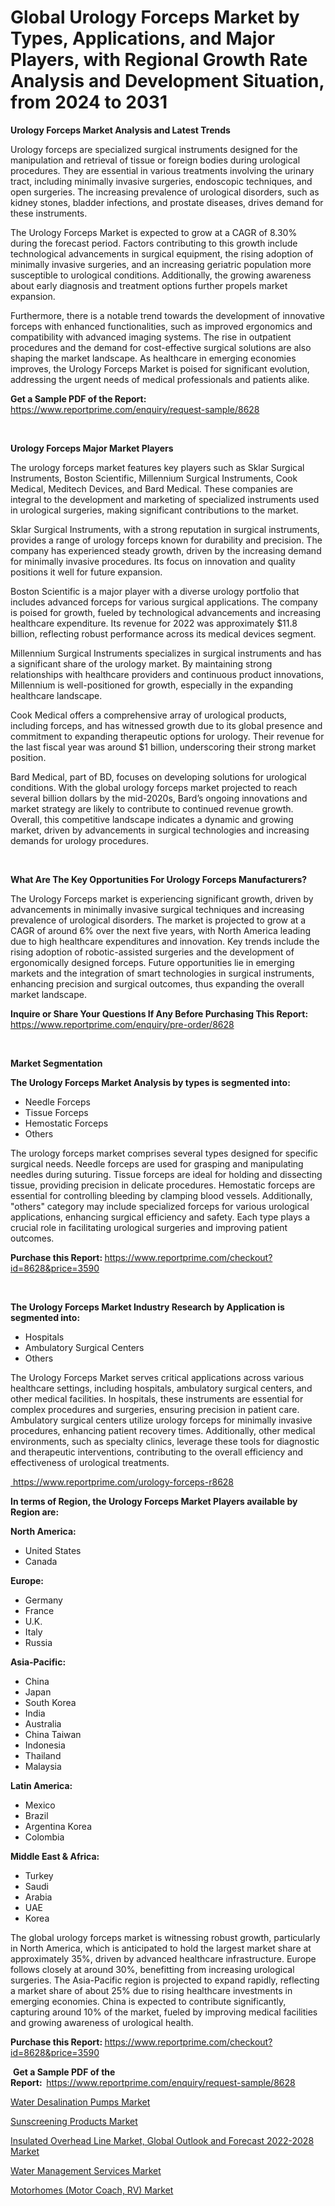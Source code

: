 <p><h1>Global Urology Forceps Market by Types, Applications, and Major Players, with Regional Growth Rate Analysis and Development Situation, from 2024 to 2031</h1></p><p><strong>Urology Forceps Market Analysis and Latest Trends</strong></p>
<p><p>Urology forceps are specialized surgical instruments designed for the manipulation and retrieval of tissue or foreign bodies during urological procedures. They are essential in various treatments involving the urinary tract, including minimally invasive surgeries, endoscopic techniques, and open surgeries. The increasing prevalence of urological disorders, such as kidney stones, bladder infections, and prostate diseases, drives demand for these instruments.</p><p>The Urology Forceps Market is expected to grow at a CAGR of 8.30% during the forecast period. Factors contributing to this growth include technological advancements in surgical equipment, the rising adoption of minimally invasive surgeries, and an increasing geriatric population more susceptible to urological conditions. Additionally, the growing awareness about early diagnosis and treatment options further propels market expansion.</p><p>Furthermore, there is a notable trend towards the development of innovative forceps with enhanced functionalities, such as improved ergonomics and compatibility with advanced imaging systems. The rise in outpatient procedures and the demand for cost-effective surgical solutions are also shaping the market landscape. As healthcare in emerging economies improves, the Urology Forceps Market is poised for significant evolution, addressing the urgent needs of medical professionals and patients alike.</p></p>
<p><strong>Get a Sample PDF of the Report:&nbsp;</strong> <a href="https://www.reportprime.com/enquiry/request-sample/8628">https://www.reportprime.com/enquiry/request-sample/8628</a></p>
<p>&nbsp;</p>
<p><strong>Urology Forceps Major Market Players</strong></p>
<p><p>The urology forceps market features key players such as Sklar Surgical Instruments, Boston Scientific, Millennium Surgical Instruments, Cook Medical, Meditech Devices, and Bard Medical. These companies are integral to the development and marketing of specialized instruments used in urological surgeries, making significant contributions to the market.</p><p>Sklar Surgical Instruments, with a strong reputation in surgical instruments, provides a range of urology forceps known for durability and precision. The company has experienced steady growth, driven by the increasing demand for minimally invasive procedures. Its focus on innovation and quality positions it well for future expansion.</p><p>Boston Scientific is a major player with a diverse urology portfolio that includes advanced forceps for various surgical applications. The company is poised for growth, fueled by technological advancements and increasing healthcare expenditure. Its revenue for 2022 was approximately $11.8 billion, reflecting robust performance across its medical devices segment.</p><p>Millennium Surgical Instruments specializes in surgical instruments and has a significant share of the urology market. By maintaining strong relationships with healthcare providers and continuous product innovations, Millennium is well-positioned for growth, especially in the expanding healthcare landscape.</p><p>Cook Medical offers a comprehensive array of urological products, including forceps, and has witnessed growth due to its global presence and commitment to expanding therapeutic options for urology. Their revenue for the last fiscal year was around $1 billion, underscoring their strong market position.</p><p>Bard Medical, part of BD, focuses on developing solutions for urological conditions. With the global urology forceps market projected to reach several billion dollars by the mid-2020s, Bard’s ongoing innovations and market strategy are likely to contribute to continued revenue growth. Overall, this competitive landscape indicates a dynamic and growing market, driven by advancements in surgical technologies and increasing demands for urology procedures.</p></p>
<p>&nbsp;</p>
<p><strong>What Are The Key Opportunities For Urology Forceps Manufacturers?</strong></p>
<p><p>The Urology Forceps market is experiencing significant growth, driven by advancements in minimally invasive surgical techniques and increasing prevalence of urological disorders. The market is projected to grow at a CAGR of around 6% over the next five years, with North America leading due to high healthcare expenditures and innovation. Key trends include the rising adoption of robotic-assisted surgeries and the development of ergonomically designed forceps. Future opportunities lie in emerging markets and the integration of smart technologies in surgical instruments, enhancing precision and surgical outcomes, thus expanding the overall market landscape.</p></p>
<p><strong>Inquire or Share Your Questions If Any Before Purchasing This Report:</strong> <a href="https://www.reportprime.com/enquiry/pre-order/8628">https://www.reportprime.com/enquiry/pre-order/8628</a></p>
<p>&nbsp;</p>
<p><strong>Market Segmentation</strong></p>
<p><strong>The Urology Forceps Market Analysis by types is segmented into:</strong></p>
<p><ul><li>Needle Forceps</li><li>Tissue Forceps</li><li>Hemostatic Forceps</li><li>Others</li></ul></p>
<p><p>The urology forceps market comprises several types designed for specific surgical needs. Needle forceps are used for grasping and manipulating needles during suturing. Tissue forceps are ideal for holding and dissecting tissue, providing precision in delicate procedures. Hemostatic forceps are essential for controlling bleeding by clamping blood vessels. Additionally, "others" category may include specialized forceps for various urological applications, enhancing surgical efficiency and safety. Each type plays a crucial role in facilitating urological surgeries and improving patient outcomes.</p></p>
<p><strong>Purchase this Report:&nbsp;</strong><a href="https://www.reportprime.com/checkout?id=8628&price=3590">https://www.reportprime.com/checkout?id=8628&price=3590</a></p>
<p>&nbsp;</p>
<p><strong>The Urology Forceps Market Industry Research by Application is segmented into:</strong></p>
<p><ul><li>Hospitals</li><li>Ambulatory Surgical Centers</li><li>Others</li></ul></p>
<p><p>The Urology Forceps Market serves critical applications across various healthcare settings, including hospitals, ambulatory surgical centers, and other medical facilities. In hospitals, these instruments are essential for complex procedures and surgeries, ensuring precision in patient care. Ambulatory surgical centers utilize urology forceps for minimally invasive procedures, enhancing patient recovery times. Additionally, other medical environments, such as specialty clinics, leverage these tools for diagnostic and therapeutic interventions, contributing to the overall efficiency and effectiveness of urological treatments.</p></p>
<p><a href="https://www.reportprime.com/urology-forceps-r8628">&nbsp;https://www.reportprime.com/urology-forceps-r8628</a></p>
<p><strong>In terms of Region, the Urology Forceps Market Players available by Region are:</strong></p>
<p>
    <p> <strong> North America: </strong>
        <ul>
            <li>United States</li>
            <li>Canada</li>
        </ul>
        </p> 
    <p> <strong> Europe: </strong>
        <ul>
            <li>Germany</li>
            <li>France</li>
            <li>U.K.</li>
            <li>Italy</li>
            <li>Russia</li>
        </ul>
        </p> 
    <p> <strong> Asia-Pacific: </strong>
        <ul>
            <li>China</li>
            <li>Japan</li>
            <li>South Korea</li>
            <li>India</li>
            <li>Australia</li>
            <li>China Taiwan</li>
            <li>Indonesia</li>
            <li>Thailand</li>
            <li>Malaysia</li>
        </ul>
        </p> 
    <p> <strong> Latin America: </strong>
        <ul>
            <li>Mexico</li>
            <li>Brazil</li>
            <li>Argentina Korea</li>
            <li>Colombia</li>
        </ul>
        </p> 
    <p> <strong> Middle East & Africa: </strong>
        <ul>
            <li>Turkey</li>
            <li>Saudi</li>
            <li>Arabia</li>
            <li>UAE</li>
            <li>Korea</li>
        </ul>
    </p>
    </p>
<p><p>The global urology forceps market is witnessing robust growth, particularly in North America, which is anticipated to hold the largest market share at approximately 35%, driven by advanced healthcare infrastructure. Europe follows closely at around 30%, benefitting from increasing urological surgeries. The Asia-Pacific region is projected to expand rapidly, reflecting a market share of about 25% due to rising healthcare investments in emerging economies. China is expected to contribute significantly, capturing around 10% of the market, fueled by improving medical facilities and growing awareness of urological health.</p></p>
<p><strong>Purchase this Report: </strong><a href="https://www.reportprime.com/checkout?id=8628&price=3590">https://www.reportprime.com/checkout?id=8628&price=3590</a></p>
<p>&nbsp;<strong>Get a Sample PDF of the Report:&nbsp;&nbsp;</strong><a href="https://www.reportprime.com/enquiry/request-sample/8628">https://www.reportprime.com/enquiry/request-sample/8628</a></p>
<p><strong></strong></p>
<p><p><a href="https://www.linkedin.com/pulse/water-desalination-pumps-market-outlook-complete-industry-analysis-quere?trackingId=CwkuegusQ0eL%2BpIr%2FSrHcA%3D%3D">Water Desalination Pumps Market</a></p><p><a href="https://issuu.com/reportprime-2/docs/sunscreening-products-market-size-2_f32f97b54f833d">Sunscreening Products Market</a></p><p><a href="https://medium.com/@m.muhlisin.sin_83756/the-growth-of-the-insulated-overhead-line-market-global-outlook-and-forecast-2022-2028-market-487eab2d891d?postPublishedType=initial">Insulated Overhead Line Market, Global Outlook and Forecast 2022-2028 Market</a></p><p><a href="https://www.linkedin.com/pulse/global-water-management-services-market-trends-insights-growth-2qusc?trackingId=9cJ3bx1iTNePAtiXdaIeLg%3D%3D">Water Management Services Market</a></p><p><a href="https://issuu.com/reportprime-2/docs/motorhomes-motor-coach-rv-market-si_f61657b1df0305">Motorhomes (Motor Coach, RV) Market</a></p></p>
